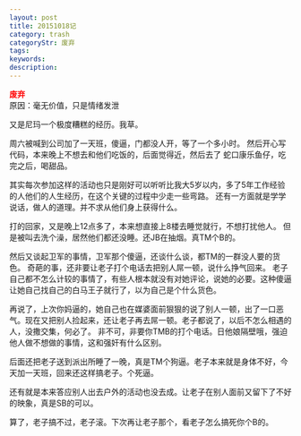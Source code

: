 ```yaml
---
layout: post
title: 20151018记
category: trash
categoryStr: 废弃
tags: 
keywords: 
description: 
---
```



<span style="color:red">**废弃**</span><br/>
原因：毫无价值，只是情绪发泄

又是尼玛一个极度糟糕的经历。我草。

周六被喊到公司加了一天班，傻逼，门都没人开，等了一个多小时。
然后开心写代码，本来晚上不想去和他们吃饭的，后面觉得近，然后去了
蛇口康乐鱼仔，吃完之后，喝甜品。

其实每次参加这样的活动也只是刚好可以听听比我大5岁以内，多了5年工作经验的人他们的人生经历，在这个关键的过程中少走一些弯路。
还有一方面就是学学说话，做人的道理。并不求从他们身上获得什么。

打的回家，又是晚上12点多了，本来想直接上8楼去睡觉就行，不想打扰他人。
但是被叫去洗个澡，居然他们都还没睡。还JB在抽烟。真TM个B的。

然后又谈起卫军的事情，卫军那个傻逼，还谈什么谈，都TM的一群没人要的货色。
奇葩的事，还非要让老子打个电话去把别人屌一顿，说什么挣气回来。
老子自己都不怎么计较的事情了，有些人根本就没有对她评论，说她的必要。这种傻逼让她自己找自己的白马王子就行了，以为自己是个什么货色。

再说了，上次你妈逼的，她自己也在媒婆面前狠狠的说了别人一顿，出了一口恶气。现在又把别人捡起来，还让老子再去屌一顿。老子都说了，以后不怎么相遇的人，没撒交集，何必了。
非不可，非要你TMB的打个电话。日他娘隔壁哦，强迫他人做不想做的事情，这和强奸有什么区别。

后面还把老子送到派出所睡了一晚，真是TM个狗逼。老子本来就是身体不好，今天加一天班，回来还这样搞老子。个死逼。

还有就是本来答应别人出去户外的活动也没去成。让老子在别人面前又留下了不好的映象，真是SB的可以。

算了，老子搞不过，老子滚。下次再让老子那个，看老子怎么搞死你个B的。



